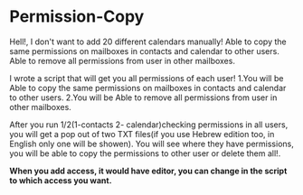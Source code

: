 # Permission-Copy
Hell!, I don't want to add 20 different calendars manually!
Able to copy the same permissions on mailboxes in contacts and calendar to other users.
Able to remove all permissions from user in other mailboxes.

I wrote a script that will get you all permissions of each user!
1.You will be Able to copy the same permissions on mailboxes in contacts and calendar to other users.
2.You will be Able to remove all permissions from user in other mailboxes.

After you run 1/2(1-contacts 2- calendar)checking permissions in all users, you will get a pop out of two TXT files(if you use Hebrew edition too, in English only one will be showen).
You will see where they have permissions, you will be able to copy the permissions to other user or delete them all!.

**When you add access, it would have editor, you can change in the script to which access you want.**
